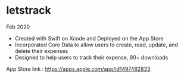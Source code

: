 # letstrack

Feb 2020
- Created with Swift on Xcode and Deployed on the App Store
- Incorporated Core Data to allow users to create, read, update, and delete their expenses
- Designed to help users to track their expense, 90+ downloads

App Store link : https://apps.apple.com/app/id1497482833

